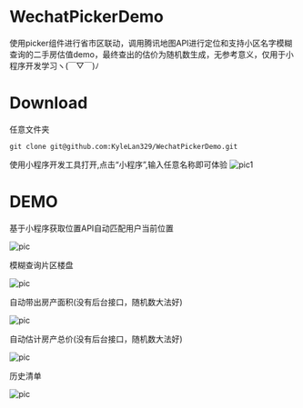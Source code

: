 # WechatPickerDemo
使用picker组件进行省市区联动，调用腾讯地图API进行定位和支持小区名字模糊查询的二手房估值demo，最终查出的估价为随机数生成，无参考意义，仅用于小程序开发学习ヽ(￣▽￣)ﾉ

# Download

任意文件夹
```
git clone git@github.com:KyleLan329/WechatPickerDemo.git
```

使用小程序开发工具打开,点击“小程序”,输入任意名称即可体验
![pic1](http://omwkr388t.bkt.clouddn.com/1.png)



# DEMO

基于小程序获取位置API自动匹配用户当前位置

![pic](http://omwkr388t.bkt.clouddn.com/4.1.png)

模糊查询片区楼盘

![pic](http://omwkr388t.bkt.clouddn.com/4.png)

自动带出房产面积(没有后台接口，随机数大法好)

![pic](http://omwkr388t.bkt.clouddn.com/5.png)

自动估计房产总价(没有后台接口，随机数大法好)

![pic](http://omwkr388t.bkt.clouddn.com/6.png)

历史清单

![pic](http://omwkr388t.bkt.clouddn.com/7.png)

